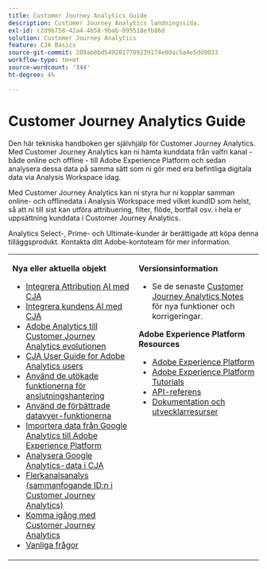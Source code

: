 ```yaml
---
title: Customer Journey Analytics Guide
description: Customer Journey Analytics landningssida.
exl-id: c2d9b758-42a4-4b58-9bab-095518efb86d
solution: Customer Journey Analytics
feature: CJA Basics
source-git-commit: 289ab8bd5492017709239174e80ac5a4e5dd9033
workflow-type: tm+mt
source-wordcount: '344'
ht-degree: 4%

---
```


# Customer Journey Analytics Guide

Den här tekniska handboken ger självhjälp för Customer Journey Analytics. Med Customer Journey Analytics kan ni hämta kunddata från valfri kanal - både online och offline - till Adobe Experience Platform och sedan analysera dessa data på samma sätt som ni gör med era befintliga digitala data via Analysis Workspace idag.

Med Customer Journey Analytics kan ni styra hur ni kopplar samman online- och offlinedata i Analysis Workspace med vilket kundID som helst, så att ni till sist kan utföra attribuering, filter, flöde, bortfall osv. i hela er uppsättning kunddata i Customer Journey Analytics.

Analytics Select-, Prime- och Ultimate-kunder är berättigade att köpa denna tilläggsprodukt. Kontakta ditt Adobe-kontoteam för mer information.

<table frame="none"> 
 <tbody> 
  <tr> 
   <td colname="col1" colsep="0" rowsep="0" valign="top"> <p class="head"> <b>Nya eller aktuella objekt</b> </p> <p> 
     <ul>
       <li><a href="https://experienceleague.adobe.com/docs/analytics-platform/using/integrations/attribution-ai.html?lang=en"> Integrera Attribution AI med CJA </a> </li>
      <li><a href="https://experienceleague.adobe.com/docs/analytics-platform/using/integrations/customer-ai.html?lang=en">Integrera kundens AI med CJA</a> </li>
      <li><a href="https://experienceleague.adobe.com/docs/analytics-platform/using/cja-overview/aa-to-cja.html"> Adobe Analytics till Customer Journey Analytics evolutionen </a> </li>
      <li><a href="https://experienceleague.adobe.com/docs/analytics-platform/using/cja-overview/aa-to-cja-user.html"> CJA User Guide for Adobe Analytics users </a> </li>
     <li><a href="https://experienceleague.adobe.com/docs/analytics-platform/using/cja-connections/manage-connections.html#connection-detail"> Använd de utökade funktionerna för anslutningshantering </a> </li>
      <li><a href="https://experienceleague.adobe.com/docs/analytics-platform/using/cja-dataviews/data-views.html#cja-dataviews"> Använd de förbättrade datavyer-funktionerna </a> </li>
      <li><a href="https://experienceleague.adobe.com/docs/analytics-platform/using/cja-usecases/ga-to-cja.html#cja-usecases"> Importera data från Google Analytics till Adobe Experience Platform </a> </li>
      <li><a href="https://experienceleague.adobe.com/docs/analytics-platform/using/cja-usecases/ga-to-cja-reporting.html#cja-usecases"> Analysera Google Analytics-data i CJA </a> </li>
      <li><a href="https://experienceleague.adobe.com/docs/analytics-platform/using/cja-connections/cca/overview.html#cja-connections"> Flerkanalsanalys (sammanfogande ID:n i Customer Journey Analytics) </a> </li>
      <li><a href="https://experienceleague.adobe.com/docs/analytics-platform/using/cja-overview/cja-getting-started.html"> Komma igång med Customer Journey Analytics </a> </li> 
      <li><a href="https://experienceleague.adobe.com/docs/analytics-platform/using/cja-overview/cja-faq.html"> Vanliga frågor</a> </li> 
   <td colname="col2" valign="top"> <p class="head"><b>Versionsinformation</b> </p> 
    <ul> 
     <li>Se de senaste <a href="https://experienceleague.adobe.com/docs/analytics-platform/using/releases/latest.html" format="https" scope="external"> Customer Journey Analytics Notes</a> för nya funktioner och korrigeringar. </li> 
    </ul> <p class="head"> <b>Adobe Experience Platform Resources</b> </p> 
    <ul> 
     <li><a href="https://www.adobe.com/experience-platform.html" format="http" scope="external"> Adobe Experience Platform</a> </li> 
     <li> <a href="https://experienceleague.adobe.com/docs/platform-learn/tutorials/overview.html" format="https" scope="external"> Adobe Experience Platform Tutorials</a> </li> 
     <li><a href="https://www.adobe.io/apis/experienceplatform/home/api-reference.html" format="https" scope="external"> API-referens</a> </li> 
     <li><a href="https://www.adobe.com/se/experience-platform/documentation-and-developer-resources.html" format="https" scope="external"> Dokumentation och utvecklarresurser</a> </li> 
    </ul> </td> 
  </tr> 
 </tbody> 
</table>

